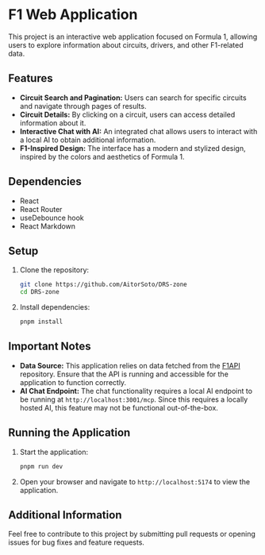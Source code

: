 # F1 Web Application

This project is an interactive web application focused on Formula 1, allowing users to explore information about circuits, drivers, and other F1-related data.

## Features

- **Circuit Search and Pagination:** Users can search for specific circuits and navigate through pages of results.
- **Circuit Details:** By clicking on a circuit, users can access detailed information about it.
- **Interactive Chat with AI:** An integrated chat allows users to interact with a local AI to obtain additional information.
- **F1-Inspired Design:** The interface has a modern and stylized design, inspired by the colors and aesthetics of Formula 1.

## Dependencies

- React
- React Router
- useDebounce hook
- React Markdown

## Setup

1.  Clone the repository:

    ```bash
    git clone https://github.com/AitorSoto/DRS-zone
    cd DRS-zone
    ```

2.  Install dependencies:

    ```bash
    pnpm install
    ```

## Important Notes

- **Data Source:** This application relies on data fetched from the [F1API](https://github.com/AitorSoto/F1API) repository. Ensure that the API is running and accessible for the application to function correctly.
- **AI Chat Endpoint:** The chat functionality requires a local AI endpoint to be running at `http://localhost:3001/mcp`. Since this requires a locally hosted AI, this feature may not be functional out-of-the-box.

## Running the Application

1.  Start the application:

    ```bash
    pnpm run dev
    ```

2.  Open your browser and navigate to `http://localhost:5174` to view the application.

## Additional Information

Feel free to contribute to this project by submitting pull requests or opening issues for bug fixes and feature requests.
